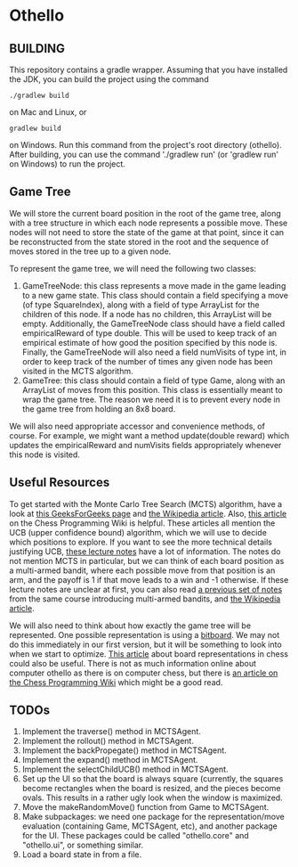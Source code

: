 # Othello

## BUILDING

This repository contains a gradle wrapper.
Assuming that you have installed the JDK, you can build the project using the command

	./gradlew build

on Mac and Linux, or

	gradlew build

on Windows. 
Run this command from the project's root directory (othello). 
After building, you can use the command './gradlew run' (or 'gradlew run' on Windows) 
to run the project.

## Game Tree

We will store the current board position in the root of the game tree, along with a tree
structure in which each node represents a possible move. These nodes will not need to store 
the state of the game at that point, since it can be reconstructed from the state stored in
the root and the sequence of moves stored in the tree up to a given node. 

To represent the game tree, we will need the following two classes:
  1. GameTreeNode: this class represents a move made in the game leading to a new game state.
     This class should contain a field specifying a move (of type SquareIndex), along with 
     a field of type ArrayList<GameTreeNode> for the children of this node. If a node has no
     children, this ArrayList will be empty. 
     Additionally, the GameTreeNode class should have a field called empiricalReward of type double.
     This will be used to keep track of an empirical estimate of how good the position specified by this node is.
     Finally, the GameTreeNode will also need a field numVisits of type int, in order to keep track of the number
     of times any given node has been visited in the MCTS algorithm. 
  2. GameTree: this class should contain a field of type Game, along with an ArrayList<GameTreeNode> of moves from this position.
     This class is essentially meant to wrap the game tree. The reason we need it is to prevent every node in the game tree from holding an 8x8 board.

We will also need appropriate accessor and convenience methods, of course. For example, we might want a method update(double reward) which updates the
empiricalReward and numVisits fields appropriately whenever this node is visited. 

## Useful Resources

To get started with the Monte Carlo Tree Search (MCTS) algorithm, have a look at
[this GeeksForGeeks page](https://www.geeksforgeeks.org/ml-monte-carlo-tree-search-mcts/) and 
[the Wikipedia article](https://en.wikipedia.org/wiki/Monte_Carlo_tree_search).
Also, [this article](https://www.chessprogramming.org/Monte-Carlo_Tree_Search) on the Chess Programming Wiki is helpful.
These articles all mention the UCB (upper confidence bound) algorithm, which we will use to decide which positions to explore.
If you want to see the more technical details justifying UCB, [these lecture notes](https://ieor8100.github.io/mab/Lecture%203.pdf)
have a lot of information.
The notes do not mention MCTS in particular, but we can think of each board position as a multi-armed bandit, where each possible
move from that position is an arm, and the payoff is 1 if that move leads to a win and -1 otherwise.
If these lecture notes are unclear at first, you can also read [a previous set of notes](https://ieor8100.github.io/mab/Lecture%202.pdf)
from the same course introducing multi-armed bandits, and [the Wikipedia article](https://en.wikipedia.org/wiki/Multi-armed_bandit).

We will also need to think about how exactly the game tree will be represented.
One possible representation is using a [bitboard](https://www.chessprogramming.org/Bitboards).
We may not do this immediately in our first version, but it will be something to look into
when we start to optimize.
[This article](https://en.wikipedia.org/wiki/Board_representation_(computer_chess)) about board representations in chess could also be useful.
There is not as much information online about computer othello as there is on computer chess, but there is
[an article on the Chess Programming Wiki](https://www.chessprogramming.org/Othello) which might be a good read.

## TODOs

  1. Implement the traverse() method in MCTSAgent.
  2. Implement the rollout() method in MCTSAgent.
  3. Implement the backPropegate() method in MCTSAgent.
  4. Implement the expand() method in MCTSAgent.
  5. Implement the selectChildUCB() method in MCTSAgent.
  6. Set up the UI so that the board is always square (currently, the squares become rectangles when the board is resized, and the pieces become ovals. This results in a rather ugly look when the window is maximized.
  7. Move the makeRandomMove() function from Game to MCTSAgent.
  8. Make subpackages: we need one package for the representation/move evaluation (containing Game, MCTSAgent, etc), and another package for the UI. These packages could be called "othello.core" and "othello.ui", or something similar. 
  9. Load a board state in from a file.
